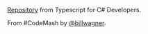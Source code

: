 [Repository](https://github.com/BillWagner/TypeScript-CodeMash) from Typescript for C# Developers.


From #CodeMash by [@billwagner](https://twitter.com/billwagner).

 
